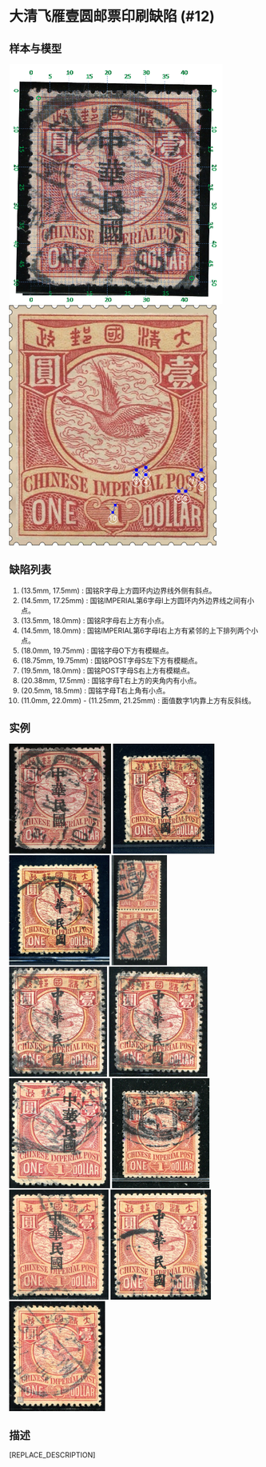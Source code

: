 # 大清飞雁壹圆邮票印刷缺陷 (#12)

## 样本与模型
<img src="sampling.png" height=480/> <img src="model.png" height=480/>

## 缺陷列表
1. (13.5mm, 17.5mm) :  国铭R字母上方圆环内边界线外侧有斜点。
1. (14.5mm, 17.25mm) :  国铭IMPERIAL第6字母I上方圆环内外边界线之间有小点。
1. (13.5mm, 18.0mm) :  国铭R字母右上方有小点。
1. (14.5mm, 18.0mm) :  国铭IMPERIAL第6字母I右上方有紧邻的上下排列两个小点。
1. (18.0mm, 19.75mm) :  国铭字母O下方有模糊点。
1. (18.75mm, 19.75mm) :  国铭POST字母S左下方有模糊点。
1. (19.5mm, 18.0mm) :  国铭POST字母S右上方有模糊点。
1. (20.38mm, 17.5mm) :  国铭字母T右上方的夹角内有小点。
1. (20.5mm, 18.5mm) :  国铭字母T右上角有小点。
1. (11.0mm, 22.0mm) - (11.25mm, 21.25mm) :  面值数字1内靠上方有反斜线。


## 实例
<img src="160899058A.jpg" height=220/> <img src="2010-02-21_00031353002A.jpg" height=220/> <img src="2010-05-12_00032805004A.jpg" height=220/> <img src="2010-09-16_00034943205A.jpg" height=220/> <img src="2012-02-25_00053885092A.jpg" height=220/> <img src="2012-07-01_00060359015A.jpg" height=220/> <img src="2013-04-29_00108429013A.jpg" height=220/> <img src="2014-03-16_00138673007A.jpg" height=220/> <img src="2015-07-17_00182626050A.jpg" height=220/> <img src="2015-08-21_00187370026A.jpg" height=220/> <img src="2016-04-15_00207781009A.jpg" height=220/> 


## 描述
[REPLACE_DESCRIPTION]
